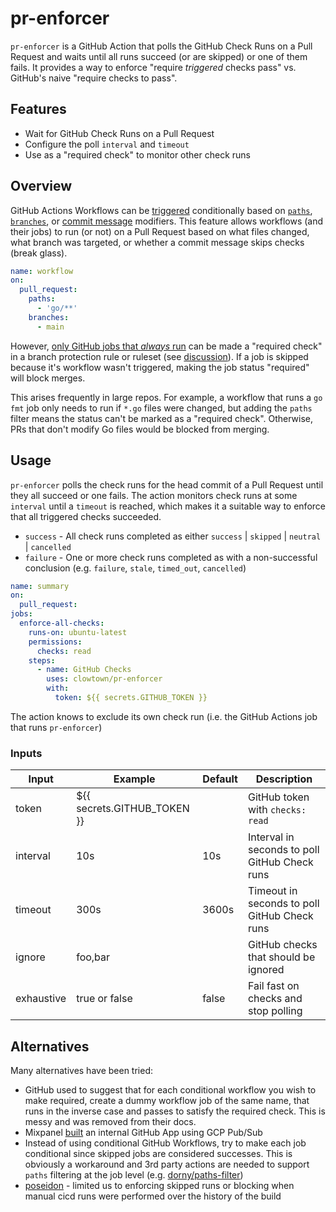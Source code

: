 # pr-enforcer

`pr-enforcer` is a GitHub Action that polls the GitHub Check Runs on a Pull Request and waits until all runs succeed (or are skipped) or one of them fails. It provides a way to enforce "require _triggered_ checks pass" vs. GitHub's naive "require checks to pass".

## Features

* Wait for GitHub Check Runs on a Pull Request
* Configure the poll `interval` and `timeout`
* Use as a "required check" to monitor other check runs

## Overview

GitHub Actions Workflows can be [triggered](https://docs.github.com/en/actions/using-workflows/events-that-trigger-workflows) conditionally based on [`paths`](https://docs.github.com/en/actions/using-workflows/workflow-syntax-for-github-actions#onpushpull_requestpull_request_targetpathspaths-ignore), [`branches`](https://docs.github.com/en/actions/using-workflows/workflow-syntax-for-github-actions#onpull_requestpull_request_targetbranchesbranches-ignore), or [commit message](https://docs.github.com/en/actions/managing-workflow-runs/skipping-workflow-runs) modifiers. This feature allows workflows (and their jobs) to run (or not) on a Pull Request based on what files changed, what branch was targeted, or whether a commit message skips checks (break glass).

```yaml
name: workflow
on:
  pull_request:
    paths:
      - 'go/**'
    branches:
      - main
```

However, [only GitHub jobs that _always_ run](https://docs.github.com/en/repositories/configuring-branches-and-merges-in-your-repository/managing-protected-branches/troubleshooting-required-status-checks#handling-skipped-but-required-checks) can be made a "required check" in a branch protection rule or ruleset (see [discussion](https://github.com/orgs/community/discussions/13690)). If a job is skipped because it's workflow wasn't triggered, making the job status "required" will block merges.

This arises frequently in large repos. For example, a workflow that runs a `go fmt` job only needs to run if `*.go` files were changed, but adding the `paths` filter means the status can't be marked as a "required check". Otherwise, PRs that don't modify Go files would be blocked from merging.

## Usage

`pr-enforcer` polls the check runs for the head commit of a Pull Request until they all succeed or one fails. The action monitors check runs at some `interval` until a `timeout` is reached, which makes it a suitable way to enforce that all triggered checks succeeded.

* `success` - All check runs completed as either `success` | `skipped` | `neutral` | `cancelled`
* `failure` - One or more check runs completed as with a non-successful conclusion (e.g. `failure`, `stale`, `timed_out`, `cancelled`)

```yaml
name: summary
on:
  pull_request:
jobs:
  enforce-all-checks:
    runs-on: ubuntu-latest
    permissions:
      checks: read
    steps:
      - name: GitHub Checks
        uses: clowtown/pr-enforcer
        with:
          token: ${{ secrets.GITHUB_TOKEN }}
```

The action knows to exclude its own check run (i.e. the GitHub Actions job that runs `pr-enforcer`)

### Inputs

| Input      | Example                     | Default | Description                                   |
|------------|-----------------------------|---------|-----------------------------------------------|
| token      | ${{ secrets.GITHUB_TOKEN }} |         | GitHub token with `checks: read`              |
| interval   | 10s                         | 10s     | Interval in seconds to poll GitHub Check runs |
| timeout    | 300s                        | 3600s   | Timeout in seconds to poll GitHub Check runs  |
| ignore     | foo,bar                     |         | GitHub checks that should be ignored          |
| exhaustive | true or false               | false   | Fail fast on checks and stop polling          |

## Alternatives

Many alternatives have been tried:

* GitHub used to suggest that for each conditional workflow you wish to make required, create a dummy workflow job of the same name, that runs in the inverse case and passes to satisfy the required check. This is messy and was removed from their docs.
* Mixpanel [built](https://engineering.mixpanel.com/enforcing-required-checks-on-conditional-ci-jobs-in-a-github-monorepo-8d4949694340) an internal GitHub App using GCP Pub/Sub
* Instead of using conditional GitHub Workflows, try to make each job conditional since skipped jobs are considered successes. This is obviously a workaround and 3rd party actions are needed to support `paths` filtering at the job level (e.g. [dorny/paths-filter](https://github.com/dorny/paths-filter))
* [poseidon]() - limited us to enforcing skipped runs or blocking when manual cicd runs were performed over the history of the build
